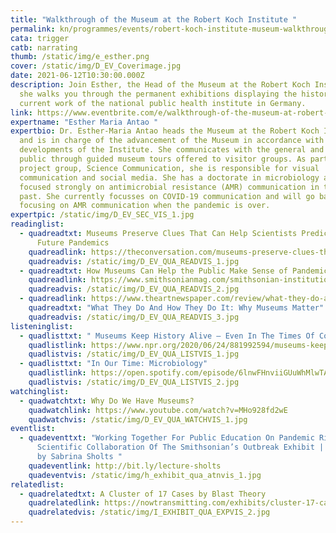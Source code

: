 ```yaml
---
title: "Walkthrough of the Museum at the Robert Koch Institute "
permalink: kn/programmes/events/robert-koch-institute-museum-walkthrough/
cata: trigger
catb: narrating
thumb: /static/img/e_esther.png
cover: /static/img/D_EV_Coverimage.jpg
date: 2021-06-12T10:30:00.000Z
description: Join Esther, the Head of the Museum at the Robert Koch Institute as
  she walks you through the permanent exhibitions displaying the history and
  current work of the national public health institute in Germany.
link: https://www.eventbrite.com/e/walkthrough-of-the-museum-at-robert-koch-institute-event-registration-148309895891
expertname: "Esther Maria Antao "
expertbio: Dr. Esther-Maria Antao heads the Museum at the Robert Koch Institute
  and is in charge of the advancement of the Museum in accordance with ongoing
  developments of the Institute. She communicates with the general and expert
  public through guided museum tours offered to visitor groups. As part of the
  project group, Science Communication, she is responsible for visual
  communication and social media. She has a doctorate in microbiology and has
  focused strongly on antimicrobial resistance (AMR) communication in the recent
  past. She currently focusses on COVID-19 communication and will go back to
  focusing on AMR communication when the pandemic is over.
expertpic: /static/img/D_EV_SEC_VIS_1.jpg
readinglist:
  - quadreadtxt: Museums Preserve Clues That Can Help Scientists Predict And Analyze
      Future Pandemics
    quadreadlink: https://theconversation.com/museums-preserve-clues-that-can-help-scientists-predict-and-analyze-future-pandemics-141175
    quadreadvis: /static/img/D_EV_QUA_READVIS_1.jpg
  - quadreadtxt: How Museums Can Help the Public Make Sense of Pandemics
    quadreadlink: https://www.smithsonianmag.com/smithsonian-institution/how-museums-can-help-public-make-sense-pandemics-180974281/
    quadreadvis: /static/img/D_EV_QUA_READVIS_2.jpg
  - quadreadlink: https://www.theartnewspaper.com/review/what-they-do-and-how-they-do-it-why-museums-matter
    quadreadtxt: "What They Do And How They Do It: Why Museums Matter"
    quadreadvis: /static/img/D_EV_QUA_READVIS_3.jpg
listeninglist:
  - quadlisttxt: " Museums Keep History Alive — Even In The Times Of Coronavirus"
    quadlistlink: https://www.npr.org/2020/06/24/881992594/museums-keep-history-alive-even-in-the-times-of-coronavirus
    quadlistvis: /static/img/D_EV_QUA_LISTVIS_1.jpg
  - quadlisttxt: "In Our Time: Microbiology"
    quadlistlink: https://open.spotify.com/episode/6lnwFHnviiGUuWhMlwTATa
    quadlistvis: /static/img/D_EV_QUA_LISTVIS_2.jpg
watchinglist:
  - quadwatchtxt: Why Do We Have Museums?
    quadwatchlink: https://www.youtube.com/watch?v=MHo928fd2wE
    quadwatchvis: /static/img/D_EV_QUA_WATCHVIS_1.jpg
eventlist:
  - quadeventtxt: "Working Together For Public Education On Pandemic Risks: The
      Scientific Collaboration Of The Smithsonian’s Outbreak Exhibit | Lecture
      by Sabrina Sholts "
    quadeventlink: http://bit.ly/lecture-sholts
    quadeventvis: /static/img/h_exhibit_qua_atnvis_1.jpg
relatedlist:
  - quadrelatedtxt: A Cluster of 17 Cases by Blast Theory
    quadrelatedlink: https://nowtransmitting.com/exhibits/cluster-17-cases/
    quadrelatedvis: /static/img/I_EXHIBIT_QUA_EXPVIS_2.jpg
---
```


